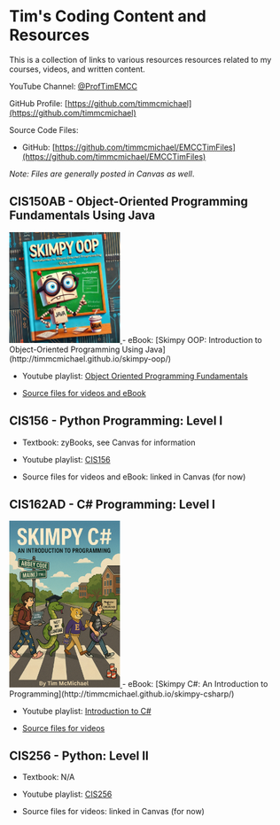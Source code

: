 # Tim's Coding Content and Resources

This is a collection of links to various resources resources related to my courses, videos, and written content. 

YouTube Channel: [@ProfTimEMCC](https://www.youtube.com/@ProfTimEMCC)

GitHub Profile: [https://github.com/timmcmichael](https://github.com/timmcmichael)

Source Code Files:
* GitHub: [https://github.com/timmcmichael/EMCCTimFiles](https://github.com/timmcmichael/EMCCTimFiles)

_Note: Files are generally posted in Canvas as well_.


## CIS150AB - Object-Oriented Programming Fundamentals Using Java

<!-- ![Skimpy OOP eBook cover](Skimpy_OOP_Cover.png) -->

<a href="https://timmcmichael.github.io/skimpy-oop">
  <img src="Skimpy_OOP_Cover.png" alt="Skimpy OOP eBook cover" width="200"/>
</a>
- eBook: [Skimpy OOP: Introduction to Object-Oriented Programming Using Java](http://timmcmichael.github.io/skimpy-oop/)

- Youtube playlist: [Object Oriented Programming Fundamentals](https://www.youtube.com/playlist?list=PL_Lc2HVYD16Y-vLXkIgggjYrSdF5DEFnU)

- [Source files for videos and eBook](https://github.com/timmcmichael/EMCCTimFiles/tree/main/OOP%20with%20Java%20(CIS150AB))


## CIS156 - Python Programming: Level I
- Textbook: zyBooks, see Canvas for information

- Youtube playlist: [CIS156](https://www.youtube.com/playlist?list=PL7yAQImwCColDsNdnMgjxG3VBZHo-Yj2g)

- Source files for videos and eBook: linked in Canvas (for now)

## CIS162AD - C# Programming: Level I
<a href="https://timmcmichael.github.io/skimpy-csharp">
  <img src="Skimpy_CSharp_Cover.png" alt="Skimpy C# eBook cover" width="200"/>
</a>
- eBook: [Skimpy C#: An Introduction to Programming](http://timmcmichael.github.io/skimpy-csharp/)

- Youtube playlist: [Introduction to C#](https://www.youtube.com/playlist?list=PL_Lc2HVYD16ZaC1Qy_VcOHCNzT1y8hHJP)

- [Source files for videos](https://github.com/timmcmichael/EMCCTimFiles/tree/main/Intro%20to%20C-Sharp%20(CIS162AD))

## CIS256 - Python: Level II
- Textbook: N/A

- Youtube playlist: [CIS256](https://www.youtube.com/playlist?list=PL7yAQImwCCokO6ntqpfBrKF7GSFmlmaCi)

- Source files for videos: linked in Canvas (for now)


<!-- For -->
